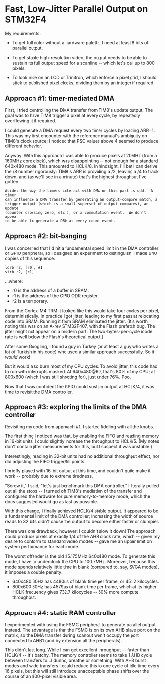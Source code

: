 Fast, Low-Jitter Parallel Output on STM32F4
===========================================

My requirements:

 - To get full color without a hardware palette, I need at least 8 bits of
   parallel output.

 - To get stable high-resolution video, the output needs to be able to sustain
   its full output speed for a scanline -- which let's call up to 800 pixels.

 - To look nice on an LCD or Trinitron, which enforce a pixel grid, I should
   stick to published pixel clocks, dividing them by an integer if required.


Approach #1: timer-mediated DMA
-------------------------------

First, I tried controlling the DMA transfer from TIM8's update output.  The
goal was to have TIM8 trigger a pixel at every cycle, by repeatedly overflowing
it if required.

I could generate a DMA request every two timer cycles by loading ARR=1.  This
was my first encounter with the reference manual's ambiguity on TIM8's clock
source; I noticed that PSC values above 4 seemed to produce different behavior.

Anyway.  With this approach I was able to produce pixels at 20MHz (from a 160MHz
core clock), which was disappointing -- not enough for a standard 640x480 mode.
This amounted to HCLK/8.  In hindsight, I'll bet I can derive the /8 number
rigorously: TIM8's ARR is providing a /2, leaving a /4 to track down, and (as
we'll see in a minute) that's the highest throughput I've gotten.

    Aside: the way the timers interact with DMA on this part is odd.  A timer
    can influence a DMA transfer by generating an output-compare match, a
    trigger output (which is a small superset of output-compares), an update
    (counter crossing zero, etc.), or a commutation event.  We don't appear
    to be able to generate a DRQ at every count event.


Approach #2: bit-banging
------------------------

I was concerned that I'd hit a fundamental speed limit in the DMA controller or
GPIO peripheral, so I designed an experiment to distinguish.  I made 640 copies
of this sequence:

    ldrb r2, [r0], #1
    strb r2, [r1]

...where:
 - r0 is the address of a buffer in SRAM.
 - r1 is the address of the GPIO ODR register.
 - r2 is a temporary.

From the Cortex-M4 TRM it looked like this would take four cycles per pixel,
deterministically.  In practice I got jitter, leading to my first pass at
relocating code into SRAM.  Running it from SRAM eliminated the jitter.  (It's
worth noting this was on an A-rev STM32F407, with the Flash prefetch bug.
The jitter might not appear on a modern part.  The two-bytes-per-cycle icode
rate is well below the Flash's theoretical output.)

After some Googling, I found a guy in Turkey (or at least a guy who writes a
lot of Turkish in his code) who used a similar approach successfully.  So it
*would* work!

But it would also burn most of my CPU cycles.  To avoid jitter, this code had
to run with interrupts masked.  At 640x480@60, that's 80% of my CPU; at 800x600
(which I was still shooting for), just under 76%.  Poo.

Now that I was confident the GPIO could sustain output at HCLK/4, it was time
to revisit the DMA controller.


Approach #3: exploring the limits of the DMA controller
-------------------------------------------------------

Revisiting my code from approach #1, I started fiddling with all the knobs.

The first thing I noticed was that, by enabling the FIFO and reading memory
in 16-bit units, I could slightly increase the throughput to HCLK/5.  (My notes
don't contain jitter measurements for this, but I suspect it was unstable.)

Interestingly, reading in 32-bit units had no additional throughput effect, nor
did adjusting the FIFO trigger/fill points.

I briefly played with 16-bit output at this time, and couldn't quite make it
work -- probably due to extreme tiredness.

"Screw it," I said, "let's just benchmark this DMA controller."  I literally
pulled out all the stops -- I turned off TIM8's mediation of the transfer and
configured the hardware for pure memory-to-memory mode, which the docs suggested
would go as fast as possible.

With this change, I finally achieved HCLK/4 stable output.  It appeared to be
a fundamental limit of the DMA controller; increasing the width of source reads
to 32 bits didn't cause the output to become either faster or clumpier.

There was one drawback, however: I couldn't slow it down!  The approach could
produce pixels at exactly 1/4 of the AHB clock rate, which -- given my desire to
conform to standard video modes -- gave me an upper limit on system performance
for each mode.

The worst offender is the old 25.175MHz 640x480 mode.  To generate this mode,
I have to underclock the CPU to 100.7MHz.  Moreover, because this mode spends
relatively little time in blank (compared to, say, SVGA modes), it imposes a
double penalty:

 - 640x480 60Hz has 4480us of blank time per frame, or 451.2 kilocycles.
 - 800x600 60Hz has 4579us of blank time per frame, which at its higher
   HCLK frequency gives 732.7 kilocycles -- 60% more compute throughput.


Approach #4: static RAM controller
----------------------------------

I experimented with using the FSMC peripheral to generate parallel output
instead.  The advantage is that the FSMC is on its own AHB slave port on the
matrix, so the DMA transfer during scanout won't occupy the port connected to
AHB1 (and by extension all the peripherals).

This didn't last long.  While I can get excellent throughput -- faster than
HCLK/4 -- it's batchy.  The memory controller seems to take 1 AHB cycle between
transfers to...I dunno, breathe or something.  With AHB burst modes and
wide transfers I could reduce this to one cycle of idle time every 16 pixels,
but this will still introduce unacceptable phase shifts over the course of an
800-pixel visible area.
